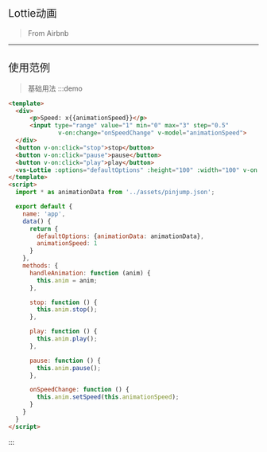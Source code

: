 <script>
  import * as animationData from '../assets/pinjump.json';

  export default {
    name: 'app',
    data() {
      return {
        defaultOptions: {animationData: animationData},
        animationSpeed: 1
      }
    },
    methods: {
      handleAnimation: function (anim) {
        this.anim = anim;
      },

      stop: function () {
        this.anim.stop();
      },

      play: function () {
        this.anim.play();
      },

      pause: function () {
        this.anim.pause();
      },

      onSpeedChange: function () {
        this.anim.setSpeed(this.animationSpeed);
      }
    }
  }
</script>
<style scoped>
  h1, h2 {
    font-weight: normal;
  }

  ul {
    list-style-type: none;
    padding: 0;
  }

  li {
    display: inline-block;
    margin: 0 10px;
  }

  a {
    color: #42b983;
  }
</style>
## Lottie动画

> From Airbnb
----------

## 使用范例
> 基础用法
:::demo
```html
<template>
  <div>
      <p>Speed: x{{animationSpeed}}</p>
      <input type="range" value="1" min="0" max="3" step="0.5"
              v-on:change="onSpeedChange" v-model="animationSpeed">
  </div>
  <button v-on:click="stop">stop</button>
  <button v-on:click="pause">pause</button>
  <button v-on:click="play">play</button>
  <vs-Lottie :options="defaultOptions" :height="100" :width="100" v-on:animCreated="handleAnimation"/>
</template>
<script>
  import * as animationData from '../assets/pinjump.json';

  export default {
    name: 'app',
    data() {
      return {
        defaultOptions: {animationData: animationData},
        animationSpeed: 1
      }
    },
    methods: {
      handleAnimation: function (anim) {
        this.anim = anim;
      },

      stop: function () {
        this.anim.stop();
      },

      play: function () {
        this.anim.play();
      },

      pause: function () {
        this.anim.pause();
      },

      onSpeedChange: function () {
        this.anim.setSpeed(this.animationSpeed);
      }
    }
  }
</script>
```
:::